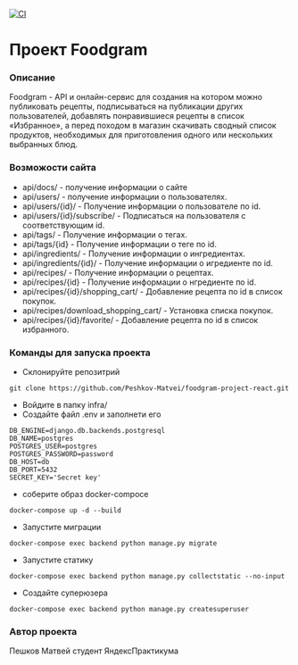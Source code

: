 [![CI](https://github.com/Peshkov-Matvei/foodgram-project-react/actions/workflows/foodgram_workflow.yml/badge.svg)](https://github.com/Peshkov-Matvei/foodgram-project-react/actions/workflows/foodgram_workflow.yml)
# Проект Foodgram
### Описание
Foodgram - API и онлайн-сервис для создания на котором можно публиковать рецепты, подписываться на публикации других пользователей, добавлять понравившиеся рецепты в список «Избранное», а перед походом в магазин скачивать сводный список продуктов, необходимых для приготовления одного или нескольких выбранных блюд.
### Возможости сайта
- api/docs/ - получение информации о сайте
- api/users/ - получение информации о пользователях.
- api/users/{id}/ - Получение информации о пользователе по id.
- api/users/{id}/subscribe/ - Подписаться на пользователя с соответствующим id.
- api/tags/ - Получение информации о тегах.
- api/tags/{id} - Получение информации о теге по id.
- api/ingredients/ - Получение информации о ингредиентах.
- api/ingredients/{id}/ - Получение информации о игредиенте по id.
- api/recipes/ - Получение информации о рецептах.
- api/recipes/{id} - Получение информации о нгредиенте по id.
- api/recipes/{id}/shopping_cart/ - Добавление рецепта по id в список покупок.
- api/recipes/download_shopping_cart/ - Установка списка покупок.
- api/recipes/{id}/favorite/ - Добавление рецепта по id в список избранного.
### Команды для запуска проекта
- Склонируйте репозитрий 
```
git clone https://github.com/Peshkov-Matvei/foodgram-project-react.git
```
- Войдите в папку infra/
- Создайте файл .env и заполнети его
```
DB_ENGINE=django.db.backends.postgresql
DB_NAME=postgres
POSTGRES_USER=postgres
POSTGRES_PASSWORD=password
DB_HOST=db
DB_PORT=5432
SECRET_KEY='Secret key'
```
- соберите образ docker-compoce
```
docker-compose up -d --build
```
- Запустите миграции
```
docker-compose exec backend python manage.py migrate
```
- Запустите статику
```
docker-compose exec backend python manage.py collectstatic --no-input
```
- Создайте суперюзера
```
docker-compose exec backend python manage.py createsuperuser
```
### Автор проекта
Пешков Матвей студент ЯндексПрактикума

